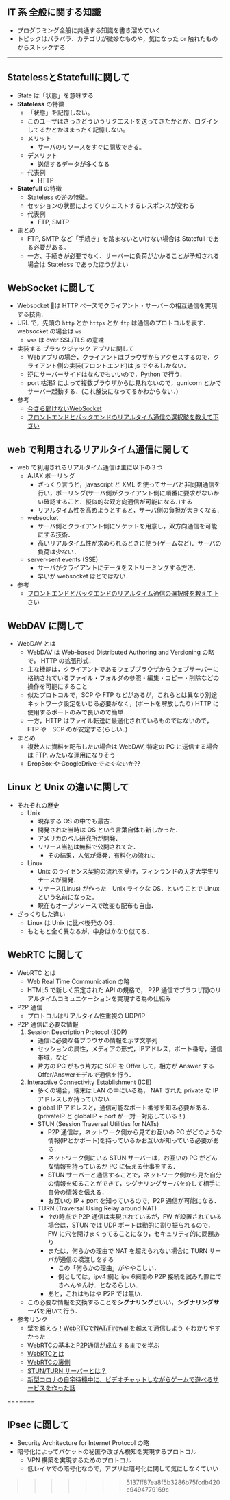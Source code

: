 ## IT 系 全般に関する知識
- プログラミング全般に共通する知識を書き溜めていく
- トピックはバラバラ．カテゴリが微妙なものや，気になった or 触れたものからストックする
___
## **Stateless**と**Statefull**に関して
- State は「状態」を意味する
- **Stateless** の特徴
    - 「状態」を記憶しない。
    - このユーザはさっきどういうリクエストを送ってきたかとか、ログインしてるかとかはまったく記憶しない。
    - メリット
        - サーバのリソースをすぐに開放できる。
    - デメリット
        - 送信するデータが多くなる
    - 代表例
        - HTTP
- **Statefull** の特徴
    - Stateless の逆の特徴。
    - セッションの状態によってリクエストするレスポンスが変わる
    - 代表例
        - FTP, SMTP
- まとめ
    - FTP, SMTP など「手続き」を踏まないといけない場合は Statefull である必要がある。
    - 一方、手続きが必要でなく、サーバーに負荷がかかることが予知される場合は Stateless であったほうがよい

## WebSocket に関して
- Websocket は HTTP ベースでクライアント・サーバーの相互通信を実現する技術．
- URL で，先頭の `http` とか `https` とか `ftp` は通信のプロトコルを表す．websocket の場合は `ws`
    - `wss` は over SSL/TLS の意味
- 実装する ブラックジャック アプリに関して
    - Webアプリの場合，クライアントはブラウザからアクセスするので，クライアント側の実装(フロントエンド)は js でやるしかない．
    - 逆にサーバーサイドはなんでもいいので，Python で行う．
    - port 枯渇? によって複数ブラウザからは見れないので，gunicorn とかでサーバー起動する．(これ解決になってるかわからない．)
- 参考
    - [今さら聞けないWebSocket](https://qiita.com/chihiro/items/9d280704c6eff8603389)
    - [フロントエンドとバックエンドのリアルタイム通信の選択肢を教えて下さい](https://qiita.com/suin/items/00dee8bac706a6d66862)

## web で利用されるリアルタイム通信に関して
- web で利用されるリアルタイム通信は主に以下の３つ 
    - AJAX ポーリング
        - ざっくり言うと，javascript と XML を使ってサーバと非同期通信を行い，ポーリング(サーバ側がクライアント側に順番に要求がないかい確認すること．擬似的な双方向通信が可能になる．)する
        - リアルタイム性を高めようとすると，サーバ側の負担が大きくなる．
    - websocket
        - サーバ側とクライアント側にソケットを用意し，双方向通信を可能にする技術．
        - 高いリアルタイム性が求められるときに使う(ゲームなど)．サーバの負荷は少ない．
    - server-sent events (SSE)
        - サーバがクライアントにデータをストリーミングする方法．
        - 早いが websocket ほどではない．
- 参考
    - [フロントエンドとバックエンドのリアルタイム通信の選択肢を教えて下さい](https://qiita.com/suin/items/00dee8bac706a6d66862)

## WebDAV に関して
- WebDAV とは
    - WebDAV は Web-based Distributed Authoring and Versioning の略で， HTTP の拡張形式．
    - 主な機能は，クライアントであるウェブブラウザからウェブサーバーに格納されているファイル・フォルダの参照・編集・コピー・削除などの操作を可能にすること
    - 似たプロトコルで，SCP や FTP などがあるが，これらとは異なり別途ネットワーク設定をいじる必要がなく，(ポートを解放したり) HTTP に使用するポートのみで良いので簡単．
    - 一方，HTTP はファイル転送に最適化されているものではないので，FTP や　SCP のが安定する(らしい．)
- まとめ
    - 複数人に資料を配布したい場合は WebDAV, 特定の PC に送信する場合は FTP. みたいな運用になりそう
    - ~~DropBox や GoogleDrive でよくないか??~~

## Linux と Unix の違いに関して
- それぞれの歴史
    - Unix
        - 現存する OS の中でも最古．
        - 開発された当時は OS という言葉自体も新しかった．
        - アメリカのベル研究所が開発．
        - リリース当初は無料で公開されてた．
            - その結果，人気が爆発．有料化の流れに
    - Linux
        - Unix のライセンス契約の流れを受け，フィンランドの天才大学生リナースが開発．
        - リナース(Linus) が作った　Unix ライクな OS．ということで Linux という名前になった．
        - 現在もオープンソースで改変も配布も自由．
- ざっくりした違い
    - Linux は Unix に比べ後発の OS．
    - もともと全く異なるが，中身はかなり似てる．

## WebRTC に関して
- WebRTC とは
    - Web Real Time Communication の略
    - HTML5 で新しく策定された API の規格で， P2P 通信でブラウザ間のリアルタイムコミュニケーションを実現する為の仕組み
- P2P 通信
    - プロトコルはリアルタイム性重視の UDP/IP
- P2P 通信に必要な情報
    1. Session Description Protocol (SDP)
        - 通信に必要な各ブラウザの情報を示す文字列
        - セッションの属性，メディアの形式，IPアドレス，ポート番号，通信帯域，など
        - 片方の PC がもう片方に SDP を Offer して，相方が Answer する Offer/Answerモデルで通信を行う．
    2. Interactive Connectivity Establishment (ICE)
        - 多くの場合，端末は LAN の中にいる為， NAT された private な IP アドレスしか持っていない
        - global IP アドレスと，通信可能なポート番号を知る必要がある．(privateIP と globalIP + port が一対一対応している！)
        - STUN (Session Traversal Utilities for NATs)
            - P2P 通信は，ネットワーク側から見てお互いの PC がどのような情報(IPとかポート)を持っているかお互いが知っている必要がある．
            - ネットワーク側にいる STUN サーバーは，お互いの PC がどんな情報を持っているか PC に伝える仕事をする．
            - STUN サーバーと通信することで，ネットワーク側から見た自分の情報を知ることができて，シグナリングサーバを介して相手に自分の情報を伝える．
            - お互いの IP + port を知っているので，P2P 通信が可能になる．
        - TURN (Traversal Using Relay around NAT)
            - ↑の時点で P2P 通信は実現されているが，FW が設置されている場合は，STUN では UDP ポートは動的に割り振られるので，FW に穴を開けまくってることになり，セキュリティ的に問題あり
            - または，何らかの理由で NAT を超えられない場合に TURN サーバが通信の橋渡しをする
                - この「何らかの理由」がややこしい．
                - 例としては，ipv4 網と ipv 6網間の P2P 接続を試みた際にできへんやんけ．となるらしい．
            - あと，これはもはや P2P では無い．
    - この必要な情報を交換することを**シグナリング**といい，**シグナリングサーバ**を用いて行う．
- 参考リンク
    - [壁を越えろ！WebRTCでNAT/Firewallを越えて通信しよう](https://html5experts.jp/mganeko/5554/) ←わかりやすかった
    - [WebRTCの基本とP2P通信が成立するまでを学ぶ](https://qiita.com/daitasu/items/ae21b16361eb9f65ed43)
    - [WebRTCとは](https://www.ois-yokohama.co.jp/redois/wp_redois/?page_id=124)
    - [WebRTCの裏側](https://gist.github.com/voluntas/975bfa230e513d146965)
    - [STUN/TURN サーバーとは？](https://callcenter-trend.com/2018/06/05/voip-webrtc-stun-turn-server01/)
    - [新型コロナの自宅待機中に、ビデオチャットしながらゲームで遊べるサービスを作った話](https://qiita.com/aitaro/items/8a97d320f5586c6e7bb6)

=======
## IPsec に関して
- Security Architecture for Internet Protocol の略
- 暗号化によってパケットの秘匿や改ざん検知を実現するプロトコル
    - VPN 構築を実現するためのプロトコル
    - 低レイヤでの暗号化なので，アプリは暗号化に関して気にしなくていい
>>>>>>> 5137ff87ea8f5b3286b75fcdb420e9494779169c

